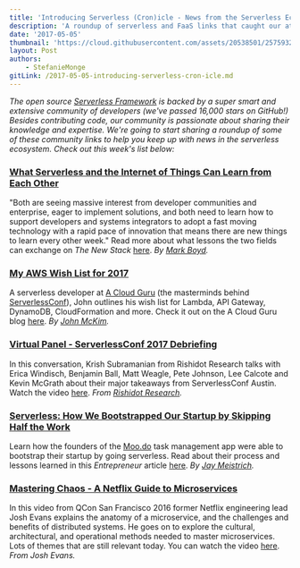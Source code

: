 ```yaml
---
title: 'Introducing Serverless (Cron)icle - News from the Serverless Ecosystem'
description: 'A roundup of serverless and FaaS links that caught our attention this week.'
date: '2017-05-05'
thumbnail: 'https://cloud.githubusercontent.com/assets/20538501/25759320/8bb86c20-3197-11e7-8d3d-5479c197c049.png'
layout: Post
authors:
    - StefanieMonge
gitLink: /2017-05-05-introducing-serverless-cron-icle.md
---
```


*The open source [Serverless Framework](https://github.com/serverless/serverless) is backed by a super smart and extensive community of developers (we've passed 16,000 stars on GitHub!) Besides contributing code, our community is passionate about sharing their knowledge and expertise. We're going to start sharing a roundup of some of these community links to help you keep up with news in the serverless ecosystem. Check out this week's list below:*

### [What Serverless and the Internet of Things Can Learn from Each Other](https://thenewstack.io/iot-serverless-can-learn/)
"Both are seeing massive interest from developer communities and enterprise, eager to implement solutions, and both need to learn how to support developers and systems integrators to adopt a fast moving technology with a rapid pace of innovation that means there are new things to learn every other week." Read more about what lessons the two fields can exchange on *The New Stack* [here](https://thenewstack.io/iot-serverless-can-learn/). *By [Mark Boyd](https://twitter.com/mgboydcom).*

### [My AWS Wish List for 2017](https://read.acloud.guru/my-aws-wishlist-for-2017-8c55a7b7b475)
A serverless developer at [A Cloud Guru](https://acloud.guru/) (the masterminds behind [ServerlessConf](http://serverlessconf.io/)), John outlines his wish list for Lambda, API Gateway, DynamoDB, CloudFormation and more. Check it out on the A Cloud Guru blog [here](https://read.acloud.guru/my-aws-wishlist-for-2017-8c55a7b7b475). *By [John McKim](https://twitter.com/johncmckim).*

### [Virtual Panel - ServerlessConf 2017 Debriefing](https://youtu.be/7OPYapnBOzA)
In this conversation, Krish Subramanian from Rishidot Research talks with Erica Windisch, Benjamin Ball, Matt Weagle, Pete Johnson, Lee Calcote and Kevin McGrath about their major takeaways from ServerlessConf Austin. Watch the video [here](https://youtu.be/7OPYapnBOzA). *From [Rishidot Research](https://twitter.com/rishidot).*

### [Serverless: How We Bootstrapped Our Startup by Skipping Half the Work](http://entm.ag/788)
Learn how the founders of the [Moo.do](https://www.moo.do/) task management app were able to bootstrap their startup by going serverless. Read about their process and lessons learned in this *Entrepreneur* article [here](http://entm.ag/788). *By  [Jay Meistrich](https://twitter.com/jmeistrich).*

### [Mastering Chaos - A Netflix Guide to Microservices](https://youtu.be/CZ3wIuvmHeM)
In this video from QCon San Francisco 2016 former Netflix engineering lead Josh Evans explains the anatomy of a microservice, and the challenges and benefits of distributed systems. He goes on to explore the cultural, architectural, and operational methods needed to master microservices. Lots of themes that are still relevant today. You can watch the video [here](https://youtu.be/CZ3wIuvmHeM). *From Josh Evans.*

